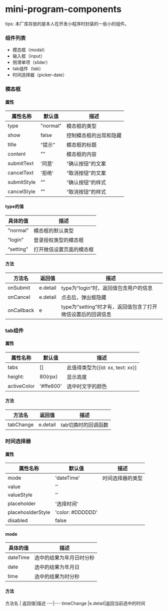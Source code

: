 # mini-program-components

tips: 本厂库存放的是本人在开发小程序时封装的一些小的组件。

### 组件列表

- 模态框（modal）
- 输入框（input）
- 侧滑单项（slider）
- tab组件（tab）
- 时间选择器（picker-date）

### 模态框
#### 属性

属性名称 | 默认值|描述
---|---|---
type | "normal" |模态框的类型
show | false |控制模态框的出现和隐藏
title |“提示”|模态框的标题
content |""|模态框的内容
submitText|'同意'|”确认按钮“的文案
cancelText|'拒绝'|“取消按钮”的文案
submitStyle|“”|“确认按钮”的样式
cancelStyle|“”|“取消按钮”的样式

#### type的值

| 具体的值  | 描述                     |
| --------- | ------------------------ |
| "normal"  | 模态框的默认类型         |
| “login”   | 登录授权类型的模态框     |
| “setting” | 打开微信设置页面的模态框 |

#### 方法

方法名 | 返回值|描述
---|---|---
onSubmit |e.detail|type为“login”时，返回值包含用户的信息
onCancel|e.detail|点击后，弹出框隐藏
onCallback|e|type为“setting”时才有，返回值包含了打开微信设置后的回调信息

### tab组件

#### 属性

属性名称 | 默认值|描述
---|---|---
tabs | [] |此值得类型为[{id: xx, text: xx}]
height:|80(rpx)|显示高度
activeColor|'#ffe600'|选中时文字的颜色

#### 方法

方法名 | 返回值|描述
---|---|---
tabChange |e.detail|tab切换时的回调函数

### 时间选择器
#### 属性

属性名称 | 默认值|描述
---|---|---
mode | 'dateTime'| 时间选择器的类型 
value|''|
valueStyle|''|
placeholder|'选择时间'|
placehoslderStyle|'color: #DDDDDD'|
disabled|false|

#### mode

| 具体的值 | 描述                     |
| -------- | ------------------------ |
| dateTime | 选中的结果为年月日时分秒 |
| date     | 选中的结果为年月日       |
| time     | 选中的结果为时分秒       |

#### 方法

方法名 | 返回值|描述
---|---
timeChange |e.detail|返回当前选中的时间
